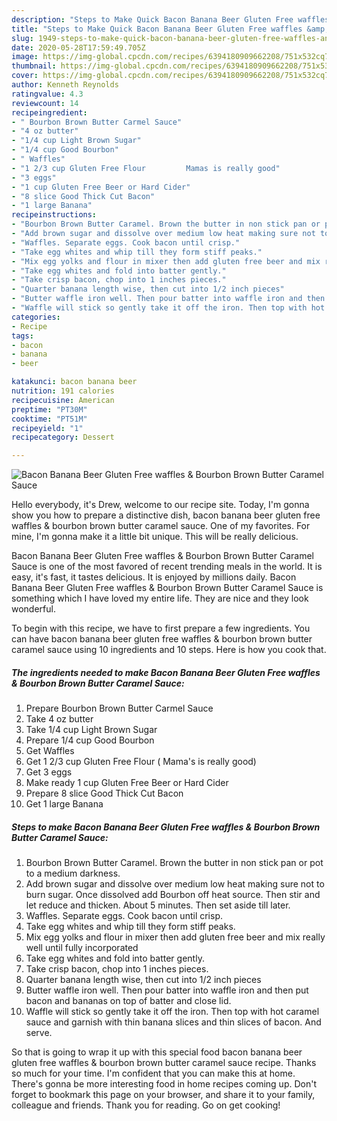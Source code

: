 ```yaml
---
description: "Steps to Make Quick Bacon Banana Beer Gluten Free waffles &amp;amp; Bourbon Brown Butter Caramel Sauce"
title: "Steps to Make Quick Bacon Banana Beer Gluten Free waffles &amp;amp; Bourbon Brown Butter Caramel Sauce"
slug: 1949-steps-to-make-quick-bacon-banana-beer-gluten-free-waffles-and-amp-bourbon-brown-butter-caramel-sauce
date: 2020-05-28T17:59:49.705Z
image: https://img-global.cpcdn.com/recipes/6394180909662208/751x532cq70/bacon-banana-beer-gluten-free-waffles-bourbon-brown-butter-caramel-sauce-recipe-main-photo.jpg
thumbnail: https://img-global.cpcdn.com/recipes/6394180909662208/751x532cq70/bacon-banana-beer-gluten-free-waffles-bourbon-brown-butter-caramel-sauce-recipe-main-photo.jpg
cover: https://img-global.cpcdn.com/recipes/6394180909662208/751x532cq70/bacon-banana-beer-gluten-free-waffles-bourbon-brown-butter-caramel-sauce-recipe-main-photo.jpg
author: Kenneth Reynolds
ratingvalue: 4.3
reviewcount: 14
recipeingredient:
- " Bourbon Brown Butter Carmel Sauce"
- "4 oz butter"
- "1/4 cup Light Brown Sugar"
- "1/4 cup Good Bourbon"
- " Waffles"
- "1 2/3 cup Gluten Free Flour         Mamas is really good"
- "3 eggs"
- "1 cup Gluten Free Beer or Hard Cider"
- "8 slice Good Thick Cut Bacon"
- "1 large Banana"
recipeinstructions:
- "Bourbon Brown Butter Caramel. Brown the butter in non stick pan or pot to a medium darkness."
- "Add brown sugar and dissolve over medium low heat making sure not to burn sugar. Once dissolved add Bourbon off heat source. Then stir and let reduce and thicken. About 5 minutes. Then set aside till later."
- "Waffles. Separate eggs. Cook bacon until crisp."
- "Take egg whites and whip till they form stiff peaks."
- "Mix egg yolks and flour in mixer then add gluten free beer and mix really well until fully incorporated"
- "Take egg whites and fold into batter gently."
- "Take crisp bacon, chop into 1 inches pieces."
- "Quarter banana length wise, then cut into 1/2 inch pieces"
- "Butter waffle iron well. Then pour batter into waffle iron and then put bacon and bananas on top of batter and close lid."
- "Waffle will stick so gently take it off the iron. Then top with hot caramel sauce and garnish with thin banana slices and thin slices of bacon. And serve."
categories:
- Recipe
tags:
- bacon
- banana
- beer

katakunci: bacon banana beer 
nutrition: 191 calories
recipecuisine: American
preptime: "PT30M"
cooktime: "PT51M"
recipeyield: "1"
recipecategory: Dessert

---
```



![Bacon Banana Beer Gluten Free waffles &amp; Bourbon Brown Butter Caramel Sauce](https://img-global.cpcdn.com/recipes/6394180909662208/751x532cq70/bacon-banana-beer-gluten-free-waffles-bourbon-brown-butter-caramel-sauce-recipe-main-photo.jpg)

Hello everybody, it's Drew, welcome to our recipe site. Today, I'm gonna show you how to prepare a distinctive dish, bacon banana beer gluten free waffles &amp; bourbon brown butter caramel sauce. One of my favorites. For mine, I'm gonna make it a little bit unique. This will be really delicious.



Bacon Banana Beer Gluten Free waffles &amp; Bourbon Brown Butter Caramel Sauce is one of the most favored of recent trending meals in the world. It is easy, it's fast, it tastes delicious. It is enjoyed by millions daily. Bacon Banana Beer Gluten Free waffles &amp; Bourbon Brown Butter Caramel Sauce is something which I have loved my entire life. They are nice and they look wonderful.


To begin with this recipe, we have to first prepare a few ingredients. You can have bacon banana beer gluten free waffles &amp; bourbon brown butter caramel sauce using 10 ingredients and 10 steps. Here is how you cook that.

<!--inarticleads1-->

##### The ingredients needed to make Bacon Banana Beer Gluten Free waffles &amp; Bourbon Brown Butter Caramel Sauce:

1. Prepare  Bourbon Brown Butter Carmel Sauce
1. Take 4 oz butter
1. Take 1/4 cup Light Brown Sugar
1. Prepare 1/4 cup Good Bourbon
1. Get  Waffles
1. Get 1 2/3 cup Gluten Free Flour        ( Mama&#39;s is really good)
1. Get 3 eggs
1. Make ready 1 cup Gluten Free Beer or Hard Cider
1. Prepare 8 slice Good Thick Cut Bacon
1. Get 1 large Banana




<!--inarticleads2-->

##### Steps to make Bacon Banana Beer Gluten Free waffles &amp; Bourbon Brown Butter Caramel Sauce:

1. Bourbon Brown Butter Caramel. Brown the butter in non stick pan or pot to a medium darkness.
1. Add brown sugar and dissolve over medium low heat making sure not to burn sugar. Once dissolved add Bourbon off heat source. Then stir and let reduce and thicken. About 5 minutes. Then set aside till later.
1. Waffles. Separate eggs. Cook bacon until crisp.
1. Take egg whites and whip till they form stiff peaks.
1. Mix egg yolks and flour in mixer then add gluten free beer and mix really well until fully incorporated
1. Take egg whites and fold into batter gently.
1. Take crisp bacon, chop into 1 inches pieces.
1. Quarter banana length wise, then cut into 1/2 inch pieces
1. Butter waffle iron well. Then pour batter into waffle iron and then put bacon and bananas on top of batter and close lid.
1. Waffle will stick so gently take it off the iron. Then top with hot caramel sauce and garnish with thin banana slices and thin slices of bacon. And serve.




So that is going to wrap it up with this special food bacon banana beer gluten free waffles &amp; bourbon brown butter caramel sauce recipe. Thanks so much for your time. I'm confident that you can make this at home. There's gonna be more interesting food in home recipes coming up. Don't forget to bookmark this page on your browser, and share it to your family, colleague and friends. Thank you for reading. Go on get cooking!
